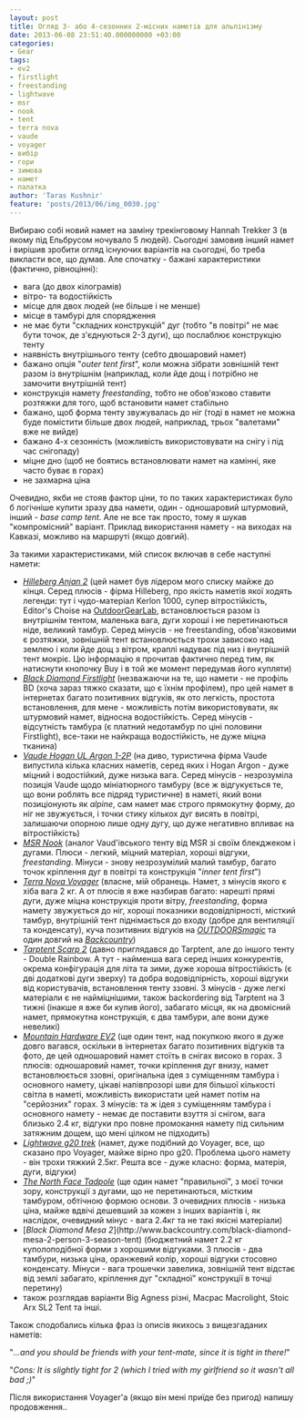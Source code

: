 ```yaml
---
layout: post
title: Огляд 3- або 4-сезонних 2-місних наметів для альпінізму
date: 2013-06-08 23:51:40.000000000 +03:00
categories:
- Gear
tags:
- ev2
- firstlight
- freestanding
- lightwave
- msr
- nook
- tent
- terra nova
- vaude
- voyager
- вибір
- гори
- зимова
- намет
- палатка
author: 'Taras Kushnir'
feature: 'posts/2013/06/img_0030.jpg'
---
```


Вибираю собі новий намет на заміну трекінговому Hannah Trekker 3 (в якому під Ельбрусом ночувало 5 людей). Сьогодні замовив інший намет і вирішив зробити огляд існуючих варіантів на сьогодні, бо треба викласти все, що думав. Але спочатку - бажані характеристики (фактично, рівноцінні):
<ul>
<li>вага (до двох кілограмів)</li>
<li>вітро- та водостійкість</li>
<li>місце для двох людей (не більше і не менше)</li>
<li>місце в тамбурі для спорядження</li>
<li>не має бути "складних конструкцій" дуг (тобто "в повітрі" не має бути точок, де з'єднуються 2-3 дуги), що послаблює конструкцію тенту</li>
<li>наявність внутрішнього тенту (себто двошаровий намет)</li>
<li>бажано опція "<em>outer tent first</em>", коли можна зібрати зовнішній тент разом із внутрішнім (наприклад, коли йде дощ і потрібно не замочити внутрішній тент)</li>
<li>конструкція намету <em>freestanding</em>, тобто не обов'язково ставити розтяжки для того, щоб встановити намет стабільно</li>
<li>бажано, щоб форма тенту звужувалась до ніг (тоді в намет не можна буде помістити більше двох людей, наприклад, трьох "валетами" вже не вийде)</li>
<li>бажано 4-х сезонність (можливість використовувати на снігу і під час снігопаду)</li>
<li>міцне дно (щоб не боятись встановлювати намет на камінні, яке часто буває в горах)</li>
<li>не захмарна ціна</li>
</ul>

<!--more-->

Очевидно, якби не стояв фактор ціни, то по таких характеристиках було б логічніше купити зразу два намети, один - одношаровий штурмовий, інший - <em>base camp tent</em>. Але не все так просто, тому я шукав "компромісний" варіант. Приклад використання намету - на виходах на Кавказі, можливо на маршруті (якщо довгий).

За такими характеристиками, мій список включав в себе наступні намети:
<ul>
<li><em><a title="Anjan 2" href="http://www.backcountrygear.com/anjan-2.html" target="_blank">Hilleberg Anjan 2</a></em> (цей намет був лідером мого списку майже до кінця. Серед плюсів - фірма Hilleberg, про якість наметів якої ходять легенди: тут і чудо-матеріал Kerlon 1000, супер вітростійкість, Editor's Choise на <a title="Anjan 2" href="http://www.outdoorgearlab.com/Backpacking-Tent-Reviews/Hilleberg-Anjan-2" target="_blank">OutdoorGearLab</a>, встановлюється разом із внутрішнім тентом, маленька вага, дуги хороші і не перетинаються ніде, великий тамбур. Серед мінусів - не freestanding, обов'язковими є розтяжки, зовнішній тент встановлюється трохи зависоко над землею і коли йде дощ з вітром, краплі надуває під низ і внутрішній тент мокріє. Цю інформацію я прочитав фактично перед тим, як натиснути кнопочку Buy і в той же момент передумав його купляти)</li>
<li><a title="Firstlight" href="http://www.backcountrygear.com/black-diamond-firstlight.html" target="_blank"><em>Black Diamond Firstlight</em></a> (незважаючи на те, що намети - не профіль BD (хоча зараз тяжко сказати, що є їхнім профілем), про цей намет в інтернетах багато позитивних відгуків, як ото легкість, простота встановлення, для мене - можливість потім використовувати, як штурмовий намет, відносна водостійкість. Серед мінусів - відсутність тамбура (є платний недотамбур по ціні половини Firstlight), все-таки не найкраща водостійкість, не дуже міцна тканина)</li>
<li><a title="Hogan Argon" href="http://www.ultralightoutdoorgear.co.uk/vaude_hogan_ultralight_argon.html" target="_blank"><em>Vaude Hogan UL Argon 1-2P</em></a> (на диво, туристична фірма Vaude випустила кілька класних наметів, серед яких і Hogan Argon - дуже міцний і водостійкий, дуже низька вага. Серед мінусів - незрозуміла позиція Vaude щодо мініатюрного тамбуру (все ж відгукується те, що вони роблять все підряд туристичне) в наметі, який вони позиціонують як <em>alpine</em>, сам намет має строго прямокутну форму, до ніг не звужується, і точки стику кількох дуг висять в повітрі, залишаючи опорною лише одну дугу, що дуже негативно впливає на вітростійкість)</li>
<li><a title="MSR Nook" href="http://www.ultralightoutdoorgear.co.uk/msr_nook_tent.html" target="_blank"><em>MSR Nook</em></a> (аналог Vaud'івського тенту від MSR зі своїм блекджеком і дугами. Плюси - легкий, міцний матеріал, хороші відгуки, <em>freestanding</em>. Мінуси - знову незрозумілий малий тамбур, багато точок кріплення дуг в повітрі та конструкція "<em>inner tent first</em>")</li>
<li><a title="Voyager" href="http://www.terra-nova.co.uk/tents-and-spares/all-tents/voyager-tent/" target="_blank"><em>Terra Nova Voyager</em></a> (власне, мій обранець. Намет, з мінусів якого є хіба вага 2 кг. А от плюсів я вже назбирав багато: нарешті прямі дуги, дуже міцна конструкція проти вітру, <em>freestanding</em>, форма намету звужується до ніг, хороші показники водовідпірності, місткий тамбур, внутрішній тент піднімається до входу (добре для вентиляції та конденсату), куча позитивних відгуків на <a title="OutdoorsMagic" href="http://www.outdoorsmagic.com/reviews/tents/two-person/terra-nova-voyager/3111.html" target="_blank"><em>OUTDOORSmagic</em></a> та один довгий на <a title="Backcountry" href="http://www.backcountry.com/bcs/review/Terra-Nova-may-be-slightly-obscure-but/atg121146.html" target="_blank"><em>Backcountry</em></a>)</li>
<li><a title="Scarp 2" href="http://www.tarptent.com/scarp2.html" target="_blank"><em>Tarptent Scarp 2</em></a> (давно приглядався до Tarptent, але до іншого тенту - Double Rainbow. А тут - найменша вага серед інших конкурентів, окрема конфігурація для літа та зими, дуже хороша вітростійкість (є дві додаткові дуги зверху) та добра водовідпірність, хороші відгуки від користувачів, встановлення тенту ззовні. З мінусів - дуже легкі матеріали є не найміцнішими, також backordering від Tarptent на 3 тижні (інакше я вже би купив його), забагато місця, як на двомісний намет, прямокутна конструкція, є два тамбури, але вони дуже невеликі)</li>
<li><a title="EV 2" href="http://www.outdoorgearlab.com/4-Season-Tent-Reviews/Mountain-Hardwear-EV2" target="_blank"><em>Mountain Hardware EV2</em></a> (ще один тент, над покупкою якого я дуже довго вагався, оскільки в інтернетах багато позитивних відгуків та фото, де цей одношаровий намет стоїть в снігах високо в горах. З плюсів: одношаровий намет, точки кріплення дуг внизу, намет встановлюється ззовні, оригінальна ідея з суміщенням тамбура і основного намету, цікаві напівпрозорі шви для більшої кількості світла в наметі, можливість використати цей намет потім на "серйозних" горах. З мінусів: та ж ідея з суміщенням тамбура і основного намету - немає де поставити взуття зі снігом, вага близько 2.4 кг, відгуки про повне промокання намету під сильним затяжним дощем, що мені цілком не підходить)</li>
<li><a title="g20" href="http://www.ultralightoutdoorgear.co.uk/lightwave_g20_trek_2_skin_2_person_tent.html" target="_blank"><em>Lightwave g20 trek</em></a> (намет, дуже подібний до Voyager, все, що сказано про Voyager, майже вірно про g20. Проблема цього намету - він трохи тяжкий 2.5кг. Решта все - дуже класно: форма, матерія, дуги, відгуки)</li>
<li><a title="Tadpole" href="http://www.backcountry.com/the-north-face-tadpole-23-tent-2-person-3-season" target="_blank"><em>The North Face Tadpole</em></a> (ще один намет "правильної", з моєї точки зору, конструкції з дугами, що не перетинаються, містким тамбуром, обтічною формою основи. З очевидних плюсів - низька ціна, майже вдвічі дешевший за кожен з інших варіантів і, як наслідок, очевидний мінус - вага 2.4кг та не такі якісні матеріали)</li>
<li>[<em>Black Diamond Mesa 2</em>](http://www.backcountry.com/black-diamond-mesa-2-person-3-season-tent) (бюджетний намет 2.2 кг куполоподібної форми з хорошими відгуками. З плюсів - два тамбури, низька ціна, оранжевий колір, хороші відгуки стосовно конденсату. Мінуси - вага трошечки завелика, зовнішній тент відстає від землі забагато, кріплення дуг "складної" конструкції в точці перетину)</li>
<li>також розглядав варіанти Big Agness різні, Macpac Macrolight, Stoic Arx SL2 Tent та інші.</li>
</ul>

Також сподобались кілька фраз із описів якихось з вищезгаданих наметів:

"<em>...and you should be friends with your tent-mate, since it is tight in there!</em>"

"<em>Cons: It is slightly tight for 2 (which I tried with my girlfriend so it wasn't all bad ;)</em>"

Після використання Voyager'а (якщо він мені приїде без пригод) напишу продовження..
